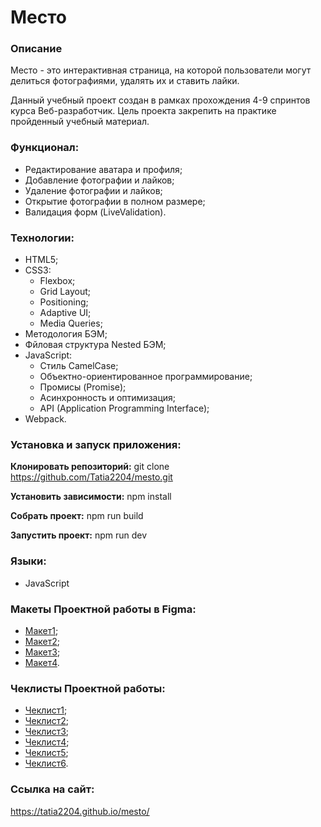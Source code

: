 # Место

### Описание
Место - это интерактивная страница, на которой пользователи могут делиться фотографиями, удалять их и ставить лайки.

Данный учебный проект создан в рамках прохождения 4-9 спринтов курса Веб-разработчик. Цель проекта закрепить на практике пройденный учебный материал.

### Функционал:
* Редактирование аватара и профиля;
* Добавление фотографии и лайков;
* Удаление фотографии и лайков;
* Открытие фотографии в полном размере;
* Валидация форм (LiveValidation).

### Технологии:
* HTML5;
* CSS3:
  * Flexbox;
  * Grid Layout;
  * Positioning;
  * Adaptive UI;
  * Media Queries;
* Методология БЭМ;
* Фйловая структура Nested БЭМ;
* JavaScript:
  * Стиль CamelCase;
  * Объектно-ориентированное программирование;
  * Промисы (Promise);
  * Асинхронность и оптимизация;
  * API (Application Programming Interface);
* Webpack.

### Установка и запуск приложения:

**Клонировать репозиторий:**
git clone https://github.com/Tatia2204/mesto.git

**Установить зависимости:**
npm install

**Собрать проект:**
npm run build

**Запустить проект:**
npm run dev

### Языки:

* JavaScript

### Макеты Проектной работы в Figma:
* [Макет1](https://www.figma.com/file/2cn9N9jSkmxD84oJik7xL7/JavaScript.-Sprint-4?node-id=0%3A1);
* [Макет2](https://www.figma.com/file/bjyvbKKJN2naO0ucURl2Z0/JavaScript.-Sprint-5?node-id=0%3A1);
* [Макет3](https://www.figma.com/file/kRVLKwYG3d1HGLvh7JFWRT/JavaScript.-Sprint-6?node-id=0%3A1);
* [Макет4](https://www.figma.com/file/PSdQFRHoxXJFs2FH8IXViF/JavaScript.-Sprint-9?node-id=0%3A1).

### Чеклисты Проектной работы:

* [Чеклист1](https://code.s3.yandex.net/web-developer/checklists/new-program/checklist-4/index.html);
* [Чеклист2](https://code.s3.yandex.net/web-developer/checklists/new-program/checklist-5/index.html);
* [Чеклист3](https://code.s3.yandex.net/web-developer/checklists/new-program/checklist-6/index.html);
* [Чеклист4](https://code.s3.yandex.net/web-developer/checklists/new-program/checklist-7/index.html);
* [Чеклист5](https://code.s3.yandex.net/web-developer/checklists/new-program/checklist-8/index.html);
* [Чеклист6](https://code.s3.yandex.net/web-developer/checklists/new-program/checklist-9/index.html).

### Ссылка на сайт:
https://tatia2204.github.io/mesto/
